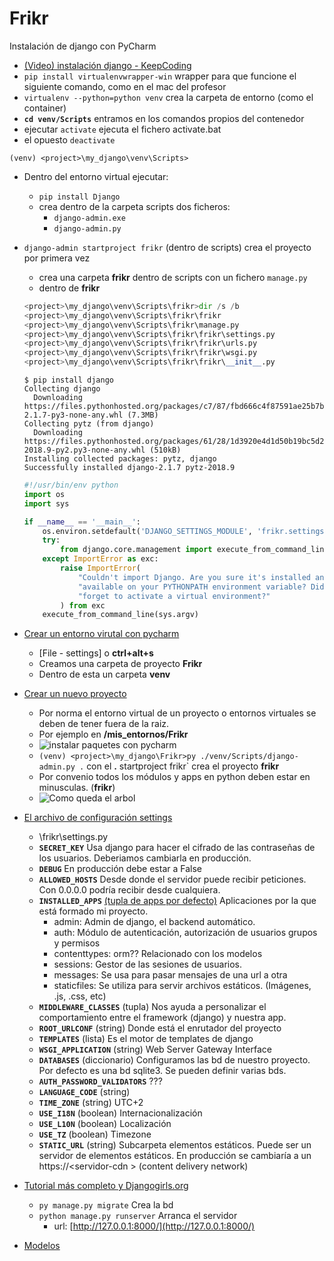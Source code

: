 # Frikr

Instalación de django con PyCharm

- [(Video) instalación django - KeepCoding](https://youtu.be/sGYSPaXAlkg?list=PLQpe1zyko1phY_8XwZOQSdoyKf9nv7kMl&t=475)
- `pip install virtualenvwrapper-win` wrapper para que funcione el siguiente comando, como en el mac del profesor
- `virtualenv --python=python venv` crea la carpeta de entorno (como el container)
- **`cd venv/Scripts`** entramos en los comandos propios del contenedor 
- ejecutar `activate`  ejecuta el fichero activate.bat
- el opuesto `deactivate`

```ssh
(venv) <project>\my_django\venv\Scripts>
```
- Dentro del entorno virtual ejecutar:
    - `pip install Django`
    - crea dentro de la carpeta scripts dos ficheros:
        - `django-admin.exe`
        - `django-admin.py` 
- `django-admin startproject frikr` (dentro de scripts) crea el proyecto por primera vez
    - crea una carpeta **frikr** dentro de scripts con un fichero `manage.py`
    - dentro de **frikr**
    ```py
    <project>\my_django\venv\Scripts\frikr>dir /s /b
    <project>\my_django\venv\Scripts\frikr\frikr
    <project>\my_django\venv\Scripts\frikr\manage.py
    <project>\my_django\venv\Scripts\frikr\frikr\settings.py
    <project>\my_django\venv\Scripts\frikr\frikr\urls.py
    <project>\my_django\venv\Scripts\frikr\frikr\wsgi.py
    <project>\my_django\venv\Scripts\frikr\frikr\__init__.py
    ```
    ```ssh
    $ pip install django
    Collecting django
      Downloading https://files.pythonhosted.org/packages/c7/87/fbd666c4f87591ae25b7bb374298e8629816e87193c4099d3608ef11fab9/Django-2.1.7-py3-none-any.whl (7.3MB)
    Collecting pytz (from django)
      Downloading https://files.pythonhosted.org/packages/61/28/1d3920e4d1d50b19bc5d24398a7cd85cc7b9a75a490570d5a30c57622d34/pytz-2018.9-py2.py3-none-any.whl (510kB)
    Installing collected packages: pytz, django
    Successfully installed django-2.1.7 pytz-2018.9
    ```
    ```py
    #!/usr/bin/env python
    import os
    import sys
    
    if __name__ == '__main__':
        os.environ.setdefault('DJANGO_SETTINGS_MODULE', 'frikr.settings')
        try:
            from django.core.management import execute_from_command_line
        except ImportError as exc:
            raise ImportError(
                "Couldn't import Django. Are you sure it's installed and "
                "available on your PYTHONPATH environment variable? Did you "
                "forget to activate a virtual environment?"
            ) from exc
        execute_from_command_line(sys.argv)
    
    ```
- [Crear un entorno virutal con pycharm](https://youtu.be/ZX4Eg63aawY?list=PLQpe1zyko1phY_8XwZOQSdoyKf9nv7kMl&t=417)
    - [File - settings] o **ctrl+alt+s**
    - Creamos una carpeta de proyecto **Frikr**
    - Dentro de esta un carpeta **venv**
    
- [Crear un nuevo proyecto](https://youtu.be/oX0SoU9OHnE?list=PLQpe1zyko1phY_8XwZOQSdoyKf9nv7kMl&t=10)
	- Por norma el entorno virtual de un proyecto o entornos virtuales se deben de tener fuera de la raiz.
	- Por ejemplo en **<root>/mis_entornos/Frikr**
    - ![instalar paquetes con pycharm](https://trello-attachments.s3.amazonaws.com/5b014dcaf4507eacfc1b4540/5c8401cf1c6b4163c9b2419b/7eb4eb5b24cf7218212785080a8627f6/instalando-con-pycharm.png)
    - `(venv) <project>\my_django\Frikr>py ./venv/Scripts/django-admin.py .` con el **.** startproject frikr` crea el proyecto **frikr**
    - Por convenio todos los módulos y apps en python deben estar en minusculas. (**frikr**)
    - ![Como queda el arbol](https://trello-attachments.s3.amazonaws.com/5c8401cf1c6b4163c9b2419b/232x203/e40af4b195b12f6230e62e5b9c91afd9/image.png)

- [El archivo de configuración settings](https://www.youtube.com/watch?v=IWc1pIH9wLc&list=PLQpe1zyko1phY_8XwZOQSdoyKf9nv7kMl&index=21)
	- <project>\frikr\settings.py
	- **`SECRET_KEY`** Usa django para hacer el cifrado de las contraseñas de los usuarios. Deberiamos cambiarla en producción.
	- **`DEBUG`** En producción debe estar a False
	- **`ALLOWED_HOSTS`**  Desde donde el servidor puede recibir peticiones. Con 0.0.0.0 podría recibir desde cualquiera.
	- **`INSTALLED_APPS`** [(tupla de apps por defecto)](https://youtu.be/IWc1pIH9wLc?list=PLQpe1zyko1phY_8XwZOQSdoyKf9nv7kMl&t=124) Aplicaciones por la que está formado mi proyecto.
		-  admin: Admin de django, el backend automático.
		-  auth: Módulo de autenticación, autorización de usuarios grupos y permisos
		-  contenttypes: orm??  Relacionado con los modelos
		-  sessions: Gestor de las sesiones de usuarios.
		-  messages: Se usa para pasar mensajes de una url a otra
		-  staticfiles: Se utiliza para servir archivos estáticos. (Imágenes, .js, .css, etc)
	- **`MIDDLEWARE_CLASSES`** (tupla) Nos ayuda a personalizar el comportamiento entre el framework (django) y nuestra app.
	- **`ROOT_URLCONF`** (string) Donde está el enrutador del proyecto
	- **`TEMPLATES`** (lista) Es el motor de templates de django
	- **`WSGI_APPLICATION`** (string) Web Server Gateway Interface
	- **`DATABASES`** (diccionario) Configuramos las bd de nuestro proyecto. Por defecto es una bd sqlite3. Se pueden definir varias bds.
	- **`AUTH_PASSWORD_VALIDATORS`** ???
	- **`LANGUAGE_CODE`** (string)
	- **`TIME_ZONE`** (string) UTC+2
	- **`USE_I18N`** (boolean) Internacionalización
	- **`USE_L10N`** (boolean) Localización
	- **`USE_TZ`** (boolean) Timezone
	- **`STATIC_URL`** (string) Subcarpeta elementos estáticos. Puede ser un servidor de elementos estáticos.  En producción se cambiaría a un https://&lt;servidor-cdn &gt; (content delivery network)
- [Tutorial más completo y Djangogirls.org](https://tutorial.djangogirls.org/es/django_start_project/)
	- `py manage.py migrate`  Crea la bd
	- `python manage.py runserver` Arranca el servidor
		- url: [http://127.0.0.1:8000/](http://127.0.0.1:8000/)
- [Modelos](https://tutorial.djangogirls.org/es/django_models/)
